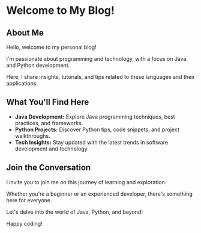 # Welcome to My Blog!

## About Me

Hello, welcome to my personal blog! 

I'm passionate about programming and technology, with a focus on Java and Python development.

Here, I share insights, tutorials, and tips related to these languages and their applications.

## What You'll Find Here

- **Java Development:** Explore Java programming techniques, best practices, and frameworks.
- **Python Projects:** Discover Python tips, code snippets, and project walkthroughs.
- **Tech Insights:** Stay updated with the latest trends in software development and technology.

## Join the Conversation

I invite you to join me on this journey of learning and exploration. 

Whether you're a beginner or an experienced developer, there's something here for everyone. 

Let's delve into the world of Java, Python, and beyond!

Happy coding!

